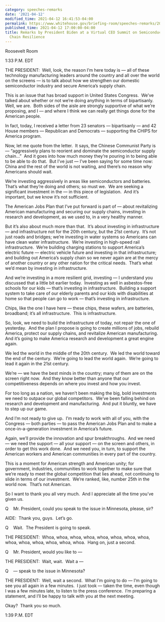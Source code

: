 ```yaml
---
category: speeches-remarks
date: '2021-04-12'
modified_time: 2021-04-12 16:41:53-04:00
permalink: https://www.whitehouse.gov/briefing-room/speeches-remarks/2021/04/12/remarks-by-president-biden-at-a-virtual-ceo-summit-on-semiconductor-and-supply-chain-resilience/
published_time: 2021-04-12 17:00:00-04:00
title: Remarks by President Biden at a Virtual CEO Summit on Semiconductor and Supply
  Chain Resilience
---
```

 
Roosevelt Room

1:33 P.M. EDT

THE PRESIDENT:  Well, look, the reason I’m here today is — all of these
technology manufacturing leaders around the country and all over the
world on the screens — is to talk about how we strengthen our domestic
semiconductor industry and secure America’s supply chain. 

This is an issue that has broad support in United States Congress. 
We’ve talked about whether or not we’re doing anything in terms of
bipartisanly.  Well, we are.  Both sides of the aisle are strongly
supportive of what we’re proposing, and I — and where I think we can
really get things done for the American people.

In fact, today, I received a letter from 23 senators — bipartisanly —
and 42 House members — Republican and Democrats — supporting the CHIPS
for America program. 

Now, let me quote from the letter.  It says, the Chinese Communist Party
is — “aggressively plans to reorient and dominate the semiconductor
supply chain…”  And it goes into how much money they’re pouring in to
being able to be able to do that.  But I’ve just — I’ve been saying for
some time now: China and the rest of the world is not waiting, and
there’s no reason why Americans should wait. 

We’re investing aggressively in areas like semiconductors and
batteries.  That’s what they’re doing and others; so must we.  We are
seeking a significant investment in the — in this piece of legislation. 
And it’s important, but we know it’s not sufficient. 

The American Jobs Plan that I’ve put forward is part of — about
revitalizing American manufacturing and securing our supply chains,
investing in research and development, as we used to, in a very healthy
manner. 

But it’s also about much more than that.  It’s about investing in
infrastructure — and infrastructure not for the 20th century, but the
21st century.  It’s not just roads and bridges; we’re investing in water
systems so Americans can have clean water infrastructure.  We’re
investing in high-speed rail infrastructure.  We’re building charging
stations to support America’s electric future — electric vehicle future
and investing in that infrastructure; and building out America’s supply
chain so we never again are at the mercy of another country or any other
nation for the critical needs.  That’s what we’d mean by investing in
infrastructure.

And we’re investing in a more resilient grid, investing — I understand
you discussed that a little bit earlier today.  Investing as well in
asbestos-free schools for our kids — that’s investing in
infrastructure.  Building a support system to take care of our elderly
parents and our kids with disabilities at home so that people can go to
work — that’s investing in infrastructure. 

Chips, like the one I have here — these chips, these wafers, are
batteries, broadband; it’s all infrastructure.  This is infrastructure. 

So, look, we need to build the infrastructure of today, not repair the
one of yesterday.  And the plan I propose is going to create millions of
jobs, rebuild America, protect our supply chains, and revitalize
American manufacturing.  And it’s going to make America research and
development a great engine again.

We led the world in the middle of the 20th century.  We led the world
toward the end of the century.  We’re going to lead the world again. 
We’re going to lead it again in the 21st century.

We’re — we have the best minds in the country; many of them are on the
screen right now.  And they know better than anyone that our
competitiveness depends on where you invest and how you invest. 

For too long as a nation, we haven’t been making the big, bold
investments we need to outpace our global competitors.  We’ve been
falling behind on research and development and manufacturing.  And put
it bluntly, we have to step up our game. 

And I’m not ready to give up.  I’m ready to work with all of you, with
the Congress — both parties — to pass the American Jobs Plan and to make
a once-in-a-generation investment in America’s future. 

Again, we’ll provide the innovation and spur breakthroughs.  And we need
— we need the support — all your support — on the screen and others, in
order to get this work done.  And we need you, in turn, to support the
American workers and American communities in every part of the country. 

This is a moment for American strength and American unity; for
government, industries, communities to work together to make sure that
we’re ready to meet the global competition that lies ahead, not
continuing to slide in terms of our investment.  We’re ranked, like,
number 25th in the world now.  That’s not American. 

So I want to thank you all very much.  And I appreciate all the time
you’ve given us.

Q    Mr. President, could you speak to the issue in Minnesota, please,
sir?

AIDE:  Thank you, guys.  Let’s go.

Q    Wait.  The President is going to speak.

THE PRESIDENT:  Whoa, whoa, whoa, whoa, whoa, whoa, whoa, whoa, whoa,
whoa, whoa, whoa, whoa, whoa.  Hang on, just a second.

Q    Mr. President, would you like to —

THE PRESIDENT:  Wait, wait.  Wait a —

Q    — speak to the issue in Minnesota?

THE PRESIDENT:  Well, wait a second.  What I’m going to do — I’m going
to see you all again in a few minutes.  I just took — taken the time,
even though I was a few minutes late, to listen to the press
conference.  I’m preparing a statement, and I’ll be happy to talk with
you at the next meeting. 

Okay?  Thank you so much. 

1:39 P.M. EDT
